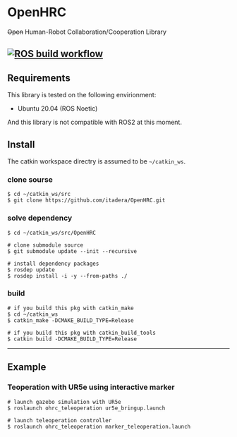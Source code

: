 # OpenHRC
~~Open~~ Human-Robot Collaboration/Cooperation Library

[![ROS build workflow](https://github.com/itadera/OpenHRC/actions/workflows/build.yaml/badge.svg)](https://github.com/itadera/OpenHRC/actions/workflows/build.yaml)
---

## Requirements
This library is tested on the following envirionment:
- Ubuntu 20.04 (ROS Noetic)

And this library is not compatible with ROS2 at this moment.

## Install

The catkin workspace directry is assumed to be ``~/catkin_ws``.
### clone sourse
```
$ cd ~/catkin_ws/src
$ git clone https://github.com/itadera/OpenHRC.git 
```

### solve dependency
```
$ cd ~/catkin_ws/src/OpenHRC

# clone submodule source
$ git submodule update --init --recursive

# install dependency packages
$ rosdep update
$ rosdep install -i -y --from-paths ./ 
```

### build
```
# if you build this pkg with catkin_make
$ cd ~/catkin_ws
$ catkin_make -DCMAKE_BUILD_TYPE=Release

# if you build this pkg with catkin_build_tools
$ catkin build -DCMAKE_BUILD_TYPE=Release
```


---
## Example

### Teoperation with UR5e using interactive marker
```
# launch gazebo simulation with UR5e
$ roslaunch ohrc_teleoperation ur5e_bringup.launch

# launch teleoperation controller
$ roslaunch ohrc_teleoperation marker_teleoperation.launch
```
